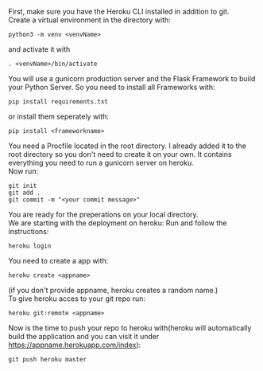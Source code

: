 First, make sure you have the Heroku CLI installed in addition to git.<br/>
Create a virtual environment in the directory with:

```
python3 -m venv <venvName>
```

and activate it with
```
. <venvName>/bin/activate
```

You will use a gunicorn production server and the Flask Framework to build your Python Server. So you need to install all Frameworks with:

```
pip install requirements.txt
```

or install them seperately with:

```
pip install <frameworkname>
```

You need a Procfile located in the root directory. I already added it to the root directory so you don't need to create it on your own. It contains everything you need to run a gunicorn server on heroku.<br/>
Now run:
```
git init
git add .
git commit -m "<your commit message>"
```
You are ready for the preperations on your local directory.<br/>
We are starting with the deployment on heroku:
Run and follow the instructions:
```
heroku login
```
You need to create a app with:
```
heroku create <appname>
```
(if you don't provide appname, heroku creates a random name.)<br/>
To give heroku acces to your git repo run:
```
heroku git:remote <appname>
```
Now is the time to push your repo to heroku with(heroku will automatically build the application and you can visit it under https://appname.herokuapp.com/index):
```
git push heroku master
```